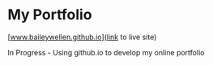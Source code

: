 # My Portfolio  

[www.baileywellen.github.io](link to live site)  

In Progress - Using github.io to develop my online portfolio 
